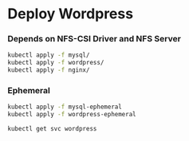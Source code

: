 # Deploy Wordpress

### Depends on NFS-CSI Driver and NFS Server

```bash
kubectl apply -f mysql/
kubectl apply -f wordpress/
kubectl apply -f nginx/
```

### Ephemeral

```bash
kubectl apply -f mysql-ephemeral
kubectl apply -f wordpress-ephemeral

kubectl get svc wordpress
```
